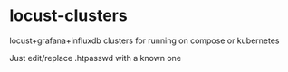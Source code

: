 # locust-clusters
locust+grafana+influxdb clusters for running on compose or kubernetes

Just edit/replace .htpasswd with a known one
